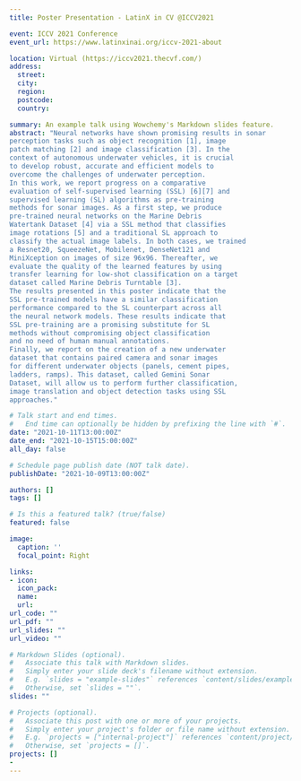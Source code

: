 ```yaml
---
title: Poster Presentation - LatinX in CV @ICCV2021

event: ICCV 2021 Conference
event_url: https://www.latinxinai.org/iccv-2021-about

location: Virtual (https://iccv2021.thecvf.com/)
address:
  street:
  city: 
  region: 
  postcode: 
  country:

summary: An example talk using Wowchemy's Markdown slides feature.
abstract: "Neural networks have shown promising results in sonar
perception tasks such as object recognition [1], image
patch matching [2] and image classification [3]. In the
context of autonomous underwater vehicles, it is crucial
to develop robust, accurate and efficient models to
overcome the challenges of underwater perception.
In this work, we report progress on a comparative
evaluation of self-supervised learning (SSL) [6][7] and
supervised learning (SL) algorithms as pre-training
methods for sonar images. As a first step, we produce
pre-trained neural networks on the Marine Debris
Watertank Dataset [4] via a SSL method that classifies
image rotations [5] and a traditional SL approach to
classify the actual image labels. In both cases, we trained
a Resnet20, SqueezeNet, Mobilenet, DenseNet121 and
MiniXception on images of size 96x96. Thereafter, we
evaluate the quality of the learned features by using
transfer learning for low-shot classification on a target
dataset called Marine Debris Turntable [3].
The results presented in this poster indicate that the
SSL pre-trained models have a similar classification
performance compared to the SL counterpart across all
the neural network models. These results indicate that
SSL pre-training are a promising substitute for SL
methods without compromising object classification
and no need of human manual annotations.
Finally, we report on the creation of a new underwater
dataset that contains paired camera and sonar images
for different underwater objects (panels, cement pipes,
ladders, ramps). This dataset, called Gemini Sonar
Dataset, will allow us to perform further classification,
image translation and object detection tasks using SSL
approaches."

# Talk start and end times.
#   End time can optionally be hidden by prefixing the line with `#`.
date: "2021-10-11T13:00:00Z"
date_end: "2021-10-15T15:00:00Z"
all_day: false

# Schedule page publish date (NOT talk date).
publishDate: "2021-10-09T13:00:00Z"

authors: []
tags: []

# Is this a featured talk? (true/false)
featured: false

image:
  caption: ''
  focal_point: Right

links:
- icon: 
  icon_pack: 
  name: 
  url:
url_code: ""
url_pdf: ""
url_slides: ""
url_video: ""

# Markdown Slides (optional).
#   Associate this talk with Markdown slides.
#   Simply enter your slide deck's filename without extension.
#   E.g. `slides = "example-slides"` references `content/slides/example-slides.md`.
#   Otherwise, set `slides = ""`.
slides: ""

# Projects (optional).
#   Associate this post with one or more of your projects.
#   Simply enter your project's folder or file name without extension.
#   E.g. `projects = ["internal-project"]` references `content/project/deep-learning/index.md`.
#   Otherwise, set `projects = []`.
projects: []
-
---
```


